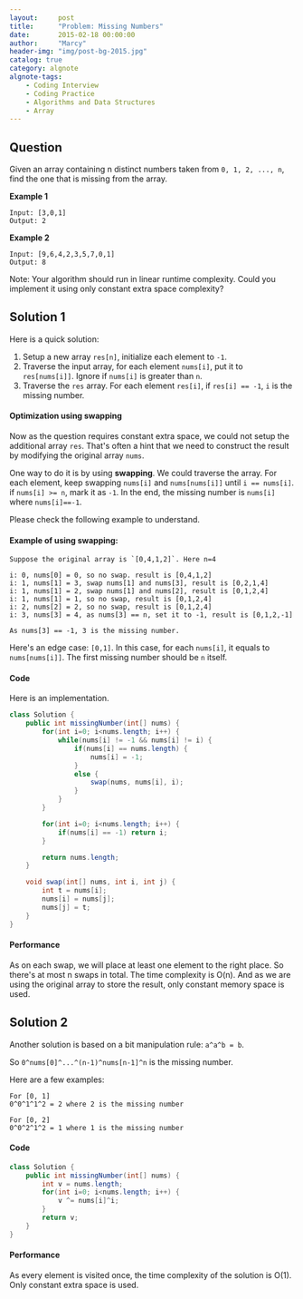 ```yaml
---
layout:     post
title:      "Problem: Missing Numbers"
date:       2015-02-18 00:00:00
author:     "Marcy"
header-img: "img/post-bg-2015.jpg"
catalog: true
category: algnote
algnote-tags:
    - Coding Interview
    - Coding Practice
    - Algorithms and Data Structures
    - Array
---
```


## Question

Given an array containing n distinct numbers taken from `0, 1, 2, ..., n`, find the one that is missing from the array.

**Example 1**

```
Input: [3,0,1]
Output: 2
```

**Example 2**

```
Input: [9,6,4,2,3,5,7,0,1]
Output: 8
```

Note:
Your algorithm should run in linear runtime complexity. Could you implement it using only constant extra space complexity?

## Solution 1

Here is a quick solution:

1. Setup a new array `res[n]`, initialize each element to `-1`.
2. Traverse the input array, for each element `nums[i]`, put it to `res[nums[i]]`. Ignore if `nums[i]` is greater than `n`.
3. Traverse the `res` array. For each element `res[i]`, if `res[i] == -1`, `i` is the missing number.

#### Optimization using swapping
Now as the question requires constant extra space, we could not setup the additional array `res`. That's often a hint that we need to construct the result by modifying the original array `nums`.

One way to do it is by using **swapping**. We could traverse the array. For each element, keep swapping `nums[i]` and `nums[nums[i]]` until `i == nums[i]`. if `nums[i] >= n`, mark it as `-1`. In the end, the missing number is `nums[i]` where `nums[i]==-1`.

Please check the following example to understand.

#### Example of using swapping:

```
Suppose the original array is `[0,4,1,2]`. Here n=4

i: 0, nums[0] = 0, so no swap. result is [0,4,1,2]
i: 1, nums[1] = 3, swap nums[1] and nums[3], result is [0,2,1,4]
i: 1, nums[1] = 2, swap nums[1] and nums[2], result is [0,1,2,4]
i: 1, nums[1] = 1, so no swap, result is [0,1,2,4]
i: 2, nums[2] = 2, so no swap, result is [0,1,2,4]
i: 3, nums[3] = 4, as nums[3] == n, set it to -1, result is [0,1,2,-1]

As nums[3] == -1, 3 is the missing number.
```

Here's an edge case: `[0,1]`. In this case, for each `nums[i]`, it equals to `nums[nums[i]]`. The first missing number should be `n` itself.

#### Code

Here is an implementation.

```java
class Solution {
    public int missingNumber(int[] nums) {
        for(int i=0; i<nums.length; i++) {
            while(nums[i] != -1 && nums[i] != i) {
                if(nums[i] == nums.length) {
                    nums[i] = -1;
                }
                else {
                    swap(nums, nums[i], i);
                }
            }
        }

        for(int i=0; i<nums.length; i++) {
            if(nums[i] == -1) return i;
        }

        return nums.length;
    }

    void swap(int[] nums, int i, int j) {
        int t = nums[i];
        nums[i] = nums[j];
        nums[j] = t;
    }
}
```

#### Performance

As on each swap, we will place at least one element to the right place. So there's at most n swaps in total. The time complexity is O(n). And as we are using the original array to store the result, only constant memory space is used.


## Solution 2

Another solution is based on a bit manipulation rule: `a^a^b = b`. 

So `0^nums[0]^...^(n-1)^nums[n-1]^n` is the missing number.

Here are a few examples:

```
For [0, 1]
0^0^1^1^2 = 2 where 2 is the missing number

For [0, 2]
0^0^2^1^2 = 1 where 1 is the missing number
```

#### Code

```java
class Solution {
    public int missingNumber(int[] nums) {
        int v = nums.length;
        for(int i=0; i<nums.length; i++) {
            v ^= nums[i]^i;
        }
        return v;
    }
}
```

#### Performance

As every element is visited once, the time complexity of the solution is O(1). Only constant extra space is used.
